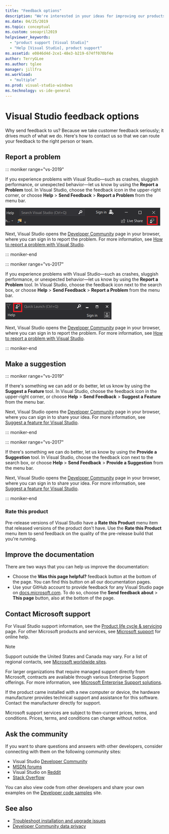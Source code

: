 ```yaml
---
title: "Feedback options"
description: "We're interested in your ideas for improving our products and documentation; here's how to send us feedback."
ms.date: 04/25/2019
ms.topic: conceptual
ms.custom: seoapril2019
helpviewer_keywords:
  - "product support [Visual Studio]"
  - "Help [Visual Studio], product support"
ms.assetid: e0846d4d-2ce1-48e3-b219-674ff070bf4e
author: TerryGLee
ms.author: tglee
manager: jillfra
ms.workload:
  - "multiple"
ms.prod: visual-studio-windows
ms.technology: vs-ide-general
---
```

# Visual Studio feedback options

Why send feedback to us? Because we take customer feedback seriously; it drives much of what we do. Here's how to contact us so that we can route your feedback to the right person or team.

## Report a problem

::: moniker range="vs-2019"

If you experience problems with Visual Studio&mdash;such as crashes, sluggish performance, or unexpected behavior&mdash;let us know by using the **Report a Problem** tool. In Visual Studio, choose the feedback icon in the upper-right corner, or choose **Help** > **Send Feedback** > **Report a Problem** from the menu bar.

![Send Feedback icon in the Visual Studio 2019 IDE](./media/vs-2019/send-feedback-icon.png)

Next, Visual Studio opens the [Developer Community](https://developercommunity.visualstudio.com) page in your browser, where you can sign in to report the problem. For more information, see [How to report a problem with Visual Studio](how-to-report-a-problem-with-visual-studio.md).

::: moniker-end

::: moniker range="vs-2017"

If you experience problems with Visual Studio&mdash;such as crashes, sluggish performance, or unexpected behavior&mdash;let us know by using the **Report a Problem** tool. In Visual Studio, choose the feedback icon next to the search box, or choose **Help** > **Send Feedback** > **Report a Problem** from the menu bar.

![Send Feedback icon in the Visual Studio 2019 IDE](./media/send-feedback-icon.png)

Next, Visual Studio opens the [Developer Community](https://developercommunity.visualstudio.com) page in your browser, where you can sign in to report the problem. For more information, see [How to report a problem with Visual Studio](how-to-report-a-problem-with-visual-studio.md).

::: moniker-end

## Make a suggestion

::: moniker range="vs-2019"

If there's something we can add or do better, let us know by using the **Suggest a Feature** tool. In Visual Studio, choose the feedback icon in the upper-right corner, or choose **Help** > **Send Feedback** > **Suggest a Feature** from the menu bar.

Next, Visual Studio opens the [Developer Community](https://developercommunity.visualstudio.com) page in your browser, where you can sign in to share your idea. For more information, see [Suggest a feature for Visual Studio](suggest-a-feature.md).

::: moniker-end

::: moniker range="vs-2017"

If there's something we can do better, let us know by using the **Provide a Suggestion** tool. In Visual Studio, choose the feedback icon next to the search box, or choose **Help** > **Send Feedback** > **Provide a Suggestion** from the menu bar.

Next, Visual Studio opens the [Developer Community](https://developercommunity.visualstudio.com) page in your browser, where you can sign in to share your idea. For more information, see [Suggest a feature for Visual Studio](suggest-a-feature.md).

::: moniker-end

### Rate this product

Pre-release versions of Visual Studio have a **Rate this Product** menu item that released versions of the product don't have. Use the **Rate this Product** menu item to send feedback on the quality of the pre-release build that you're running.

## Improve the documentation

There are two ways that you can help us improve the documentation:

* Choose the **Was this page helpful?** feedback button at the bottom of the page. You can find this button on all our documentation pages.
* Use your GitHub account to provide feedback for any Visual Studio page on [docs.microsoft.com](/visualstudio/). To do so, choose the **Send feedback about** > **This page** button, also at the bottom of the page.

## Contact Microsoft support

For Visual Studio support information, see the [Product life cycle & servicing](/visualstudio/releases/2019/servicing/) page. For other Microsoft products and services, see [Microsoft support](https://go.microsoft.com/fwlink/?LinkID=99019) for online help.

> [!NOTE]
> Support outside the United States and Canada may vary. For a list of regional contacts, see [Microsoft worldwide sites](https://www.microsoft.com/worldwide/).

For larger organizations that require managed support directly from Microsoft, contracts are available through various Enterprise Support offerings. For more information, see [Microsoft Enterprise Support solutions](https://go.microsoft.com/fwlink/?LinkId=258223).

If the product came installed with a new computer or device, the hardware manufacturer provides technical support and assistance for this software. Contact the manufacturer directly for support.

Microsoft support services are subject to then-current prices, terms, and conditions. Prices, terms, and conditions can change without notice.

## Ask the community

If you want to share questions and answers with other developers, consider connecting with them on the following community sites:

* Visual Studio [Developer Community](https://developercommunity.visualstudio.com)
* [MSDN forums](https://social.msdn.microsoft.com/Forums/home)
* Visual Studio on [Reddit](https://www.reddit.com/r/VisualStudio/)
* [Stack Overflow](https://stackoverflow.com/search?q=visual+studio+-code)

You can also view code from other developers and share your own examples on the [Developer code samples](https://code.msdn.microsoft.com/) site.

## See also

* [Troubleshoot installation and upgrade issues](../install/troubleshooting-installation-issues.md)
* [Developer Community data privacy](developer-community-privacy.md)
